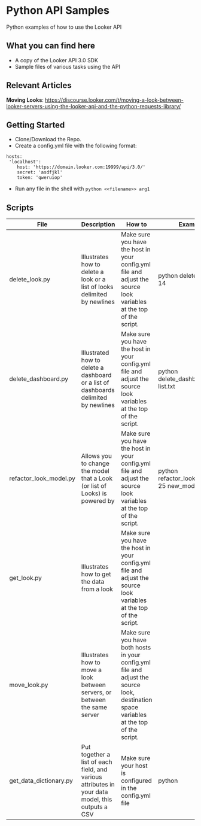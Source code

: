 # Python API Samples
Python examples of how to use the Looker API

## What you can find here
- A copy of the Looker API 3.0 SDK
- Sample files of various tasks using the API

## Relevant Articles
**Moving Looks**: https://discourse.looker.com/t/moving-a-look-between-looker-servers-using-the-looker-api-and-the-python-requests-library/

## Getting Started
- Clone/Download the Repo.
- Create a config.yml file with the following format:

```
hosts:
 'localhost':
    host: 'https://domain.looker.com:19999/api/3.0/'
    secret: 'asdfjkl'
    token: 'qweruiop'
```

- Run any file in the shell with `python <<filename>> arg1`

## Scripts

|File|Description|How to|Example
|----|----|----|----|
|delete_look.py|Illustrates how to delete a look or a list of looks delimited by newlines|Make sure you have the host in your config.yml file and adjust the source look variables at the top of the script.|python delete_look.py 14
|delete_dashboard.py|Illustrated how to delete a dashboard or a list of dashboards delimited by newlines|Make sure you have the host in your config.yml file and adjust the source look variables at the top of the script.|python delete_dashboard.py list.txt 
|refactor_look_model.py|Allows you to change the model that a Look (or list of Looks) is powered by|Make sure you have the host in your config.yml file and adjust the source look variables at the top of the script.|python refactor_look_model.py 25 new_model
|get_look.py|Illustrates how to get the data from a look|Make sure you have the host in your config.yml file and adjust the source look variables at the top of the script.|
|move_look.py|Illustrates how to move a look between servers, or between the same server|Make sure you have both hosts in your config.yml file and adjust the source look, destination space variables at the top of the script.|
|get_data_dictionary.py|Put together a list of each field, and various attributes in your data model, this outputs a CSV|Make sure your host is configured in the config.yml file|python 
